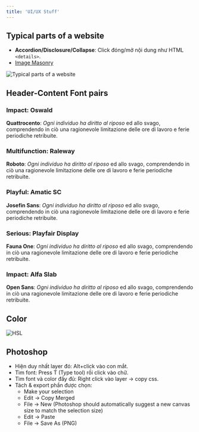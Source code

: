 ```yaml
---
title: 'UI/UX Stuff'
---
```


## Typical parts of a website

- **Accordion/Disclosure/Collapse**: Click đóng/mở nội dung như HTML `<details>`.
- [Image Masonry](https://mui.com/material-ui/react-masonry)

![Typical parts of a website](https://imgur.com/MyJJ16E.png)

## Header-Content Font pairs

<h3 style={{fontFamily: "Oswald"}}> Impact: Oswald </h3>
<p style={{fontFamily: "Quattrocento",}}><b>Quattrocento</b>: <i>Ogni individuo ha diritto al riposo</i> ed allo svago, comprendendo in ciò una ragionevole limitazione delle ore di lavoro e ferie periodiche retribuite.
</p>

<h3 style={{fontFamily: "Raleway"}}> Multifunction: Raleway </h3>
<p style={{fontFamily: "Roboto"}}><b>Roboto</b>: <i>Ogni individuo ha diritto al riposo</i> ed allo svago, comprendendo in ciò una ragionevole limitazione delle ore di lavoro e ferie periodiche retribuite.
</p>

<h3 style={{fontFamily: "Amatic SC"}}> Playful: Amatic SC </h3>
<p style={{fontFamily: "Josefin Sans"}}><b>Josefin Sans</b>: <i>Ogni individuo ha diritto al riposo</i> ed allo svago, comprendendo in ciò una ragionevole limitazione delle ore di lavoro e ferie periodiche retribuite.
</p>

<h3 style={{fontFamily: "Playfair Display"}}> Serious: Playfair Display </h3>
<p style={{fontFamily: "Fauna One"}}><b>Fauna One</b>: <i>Ogni individuo ha diritto al riposo</i> ed allo svago, comprendendo in ciò una ragionevole limitazione delle ore di lavoro e ferie periodiche retribuite.
</p>

<h3 style={{fontFamily: "Alfa Slab"}}> Impact: Alfa Slab </h3>
<p style={{fontFamily: "Open Sans"}}><b>Open Sans</b>: <i>Ogni individuo ha diritto al riposo</i> ed allo svago, comprendendo in ciò una ragionevole limitazione delle ore di lavoro e ferie periodiche retribuite.
</p>

## Color

![HSL](https://i.imgur.com/tYjLyml.png)

## Photoshop

- Hiện duy nhất layer đó: Alt+click vào con mắt.
- Tìm font: Press T (Type tool) rồi click vào chữ.
- Tìm font và color đầy đủ: Right click vào layer &rarr; copy css.
- Tách & export phần được chọn:
  - Make your selection
  - Edit &rarr; Copy Merged
  - File &rarr; New (Photoshop should automatically suggest a new canvas size to match the selection size)
  - Edit &rarr; Paste
  - File &rarr; Save As (PNG)
